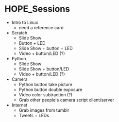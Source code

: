 # HOPE_Sessions
- Intro to Linux
  - need a reference card
- Scratch
  - Slide Show
  - Button + LED
  - Slide Show + button + LED
  - Video + button/LED (?)
- Python
  - Slide Show
  - Slide Show + button/LED
  - Video + button/LED (?)
- Camera
  - Python button take picture
  - Python button double exposure
  - Video color subtraction (?)
  - Grab other people's camera script client/server
- Internet
  - Grab images from tumblr
  - Tweets + LEDs
